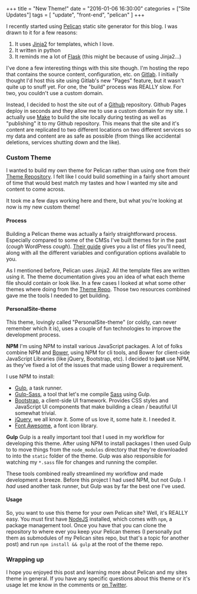 +++
title = "New Theme!"
date = "2016-01-06 16:30:00"
categories = ["Site Updates"]
tags = [
    "update",
    "front-end",
    "pelican"
]
+++

I recently started using [Pelican](1) static site generator for this blog. I was
drawn to it for a few reasons:

1. It uses [Jinja2](2) for templates, which I love.
2. It written in python
3. It reminds me a lot of [Flask](3) (this might be because of using Jinja2...)

I've done a few interesting things with this site though. I'm hosting the repo
that contains the source content, configuration, etc. on [Gitlab](4). I
initially thought I'd host this site using Gitlab's new "Pages" feature, but it
wasn't quite up to snuff yet. For one, the "build" process was REALLY slow. For
two, you couldn't use a custom domain.

Instead, I decided to host the site out of a [Github](5) repository. Github
Pages deploy in seconds and they allow me to use a custom domain for my site. I
actually use [Make](6) to build the site locally during testing as well as
"publishing" it to my Github repository. This means that the site and it's
content are replicated to two different locations on two different services so
my data and content are as safe as possible (from things like accidental deletions,
services shutting down and the like).

### Custom Theme
I wanted to build my own theme for Pelican rather than using one from their
[Theme Repository](7). I felt like I could build something in a fairly short
amount of time that would best match my tastes and how I wanted my site and
content to come across.

It took me a few days working here and there, but what you're looking at now is
my new custom theme!

#### Process
Building a Pelican theme was actually a fairly straightforward process.
Especially compared to some of the CMSs I've built themes for in the past
(*cough* WordPress *cough*). [Their guide](8) gives you a list of files you'll
need, along with all the different variables and configuration options available
to you.

As I mentioned before, Pelican uses Jinja2. All the template files are written
using it. The theme documentation gives you an idea of what each theme file
should contain or look like. In a few cases I looked at what some other themes
where doing from the [Theme Repo](7). Those two resources combined gave me the
tools I needed to get building.

#### PersonalSite-theme
This theme, lovingly called "PersonalSite-theme" (or coldly, can never remember
which it is), uses a couple of fun technologies to improve the development
process.

**NPM**
I'm using NPM to install various JavaScript packages. A lot of folks combine
NPM and [Bower](9), using NPM for cli tools, and Bower for client-side JavaScript
Libraries (like jQuery, Bootstrap, etc). I decided to **just** use NPM, as they've
fixed a lot of the issues that made using Bower a requirement.

I use NPM to install:
- [Gulp](10), a task runner.
- [Gulp-Sass](14), a tool that let's me compile [Sass](15) using Gulp.
- [Bootstrap](11), a client-side UI framework. Provides CSS styles and JavaScript
UI components that make building a clean / beautiful UI somewhat trivial.
- [jQuery](12), we all know it. Some of us love it, some hate it. I needed it.
- [Font Awesome](13), a font icon library.

**Gulp**
Gulp is a really important tool that I used in my workflow for developing this
theme. After using NPM to install packages I then used Gulp to to move things
from the `node_modules` directory that they're downloaded to into the `static`
folder of the theme. Gulp was also responsible for watching my `*.sass` file for
changes and running the compiler.

These tools combined really streamlined my workflow and made development a
breeze. Before this project I had used NPM, but not Gulp. I *had* used another
task runner, but Gulp was by far the best one I've used.

#### Usage
So, you want to use this theme for your own Pelican site? Well, it's REALLY easy.
You must first have [NodeJS](https://nodejs.org/en/) installed, which
comes with `npm`, a package management tool. Once you have that you can clone
the repository to where ever you keep your Pelican themes (I personally put them
as submodules of my Pelican sites repo, but that's a topic for another post) and
run `npm install && gulp` at the root of the theme repo.

### Wrapping up
I hope you enjoyed this post and learning more about Pelican and my sites theme
in general. If you have any specific questions about this theme or it's usage
let me know in the comments or [on Twitter](16).

[1]: http://getpelican.com "Get Pelican"
[2]: http://jinja.pocoo.org/ "Jinja2"
[3]: http://flask.pocoo.org/ "Flask"
[4]: https://gitlab.com/crowdersoup/crowdersoup.gitlab.io "Gitlab Repo"
[5]: https://github.com/CrowderSoup/crowdersoup.github.io "Github Repo"
[6]: https://www.gnu.org/software/make/ "Make"
[7]: https://github.com/getpelican/pelican-themes "Pelican Theme Repository"
[8]: http://docs.getpelican.com/en/3.6.3/themes.html "Pelican Theme Documentation"
[9]: http://bower.io/ "Bower, Client-side packages"
[10]: http://gulpjs.com/ "Gulp, a task runner"
[11]: http://getbootstrap.com "Bootstrap"
[12]: https://jquery.com/ "jQuery"
[13]: http://fontawesome.io/ "Font Awesome"
[14]: https://www.npmjs.com/package/gulp-sass "Gulp-Sass"
[15]: http://sass-lang.com/ "Sass"
[16]: http://twitter.com/crowdersoup "&amp;CrowderSoup"
